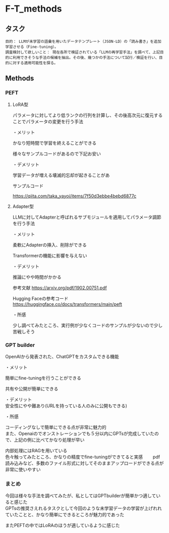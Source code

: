 # F-T_methods




##  タスク
```
目的： LLMが未学習の語彙を用いたデータテンプレート（JSON-LD）の「読み書き」を追加学習させる（Fine-tuning）。
調査検討して欲しいこと： 現在各所で検証されている「LLMの再学習手法」を調べて、上記目的に利用できそうな手法の候補を抽出。その後、幾つかの手法について試行／検証を行い、目的に対する適用可能性を探る。
```


## Methods

### PEFT

 
 
1. LoRA型

    パラメータに対してより低ランクの行列を計算し、その後高次元に復元することでパラメータの変更を行う手法

    ・メリット

    かなり短時間で学習を終えることができる

    様々なサンプルコードがあるので下記お安い

    ・デメリット

    学習データが増える壊滅的忘却が起きることがあ

    サンプルコード

    https://qiita.com/taka_yayoi/items/7f50d3ebbe4bebd6877c






2. Adapter型　
 　

    LLMに対してAdapterと呼ばれるサブモジュールを適用してパラメータ調節を行う手法


    ・メリット

    柔軟にAdapterの挿入、削除ができる

    Transformerの機能に影響を与えない

    ・デメリット

    推論にやや時間がかかる


    参考文献
    https://arxiv.org/pdf/1902.00751.pdf

    Hugging Faceの参考コード
    https://huggingface.co/docs/transformers/main/peft


    ・所感


    少し調べてみたところ、実行例が少なくコードのサンプルが少ないので少し苦戦しそう


### GPT builder

OpenAIから発表された、ChatGPTをカスタムできる機能

・メリット

簡単にfine-tuningを行うことができる

共有や公開が簡単にできる　　



・デメリット  
安全性にやや難あり(URLを持っている人のみに公開もできる)


・所感

コーディングなしで簡単にできる点が非常に魅力的  
また、Openaiのでオンストレーションでも５分以内にGPTsが完成していたので、上記の例に比べてかなり処理が早い

内部処理にはRAGを用いている  
色々触ってみたところ、かなりの精度でfine-tuningができてると実感　　
pdf読み込みなど、多数のファイル形式に対してそのままアップロードができる点が非常に使いやすい
### まとめ

今回は様々な手法を調べてみたが、私としてはGPTbuilderが簡単かつ適していると感じた    
GPTsの推奨さえれるタスクとして今回のような未学習データの学習が上げれれていたことと、かなり簡単にできるところが魅力的であった

またPEFTの中ではLoRAのほうが適しているように感じた  




